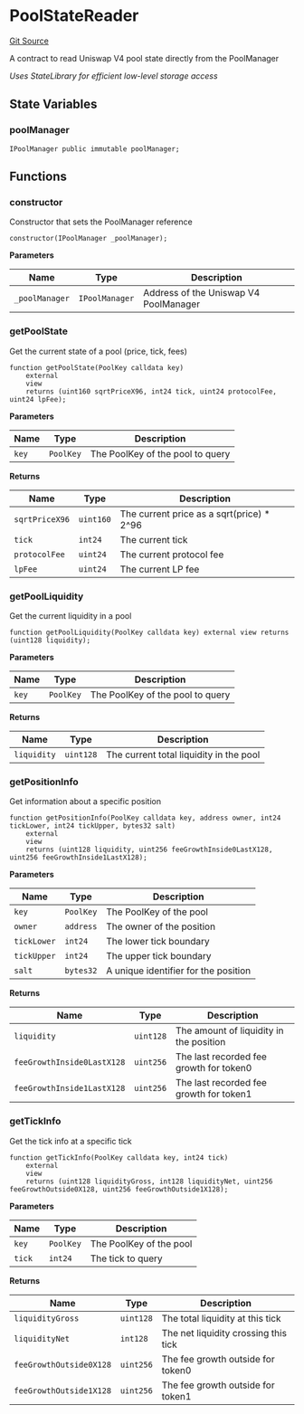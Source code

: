 # PoolStateReader
[Git Source](https://github.com/s-di-cola/swapcast/blob/f5b71c1b3fd023d0e7f9386f746dbfe13cb7125d/src/PoolStateReader.sol)

A contract to read Uniswap V4 pool state directly from the PoolManager

*Uses StateLibrary for efficient low-level storage access*


## State Variables
### poolManager

```solidity
IPoolManager public immutable poolManager;
```


## Functions
### constructor

Constructor that sets the PoolManager reference


```solidity
constructor(IPoolManager _poolManager);
```
**Parameters**

|Name|Type|Description|
|----|----|-----------|
|`_poolManager`|`IPoolManager`|Address of the Uniswap V4 PoolManager|


### getPoolState

Get the current state of a pool (price, tick, fees)


```solidity
function getPoolState(PoolKey calldata key)
    external
    view
    returns (uint160 sqrtPriceX96, int24 tick, uint24 protocolFee, uint24 lpFee);
```
**Parameters**

|Name|Type|Description|
|----|----|-----------|
|`key`|`PoolKey`|The PoolKey of the pool to query|

**Returns**

|Name|Type|Description|
|----|----|-----------|
|`sqrtPriceX96`|`uint160`|The current price as a sqrt(price) * 2^96|
|`tick`|`int24`|The current tick|
|`protocolFee`|`uint24`|The current protocol fee|
|`lpFee`|`uint24`|The current LP fee|


### getPoolLiquidity

Get the current liquidity in a pool


```solidity
function getPoolLiquidity(PoolKey calldata key) external view returns (uint128 liquidity);
```
**Parameters**

|Name|Type|Description|
|----|----|-----------|
|`key`|`PoolKey`|The PoolKey of the pool to query|

**Returns**

|Name|Type|Description|
|----|----|-----------|
|`liquidity`|`uint128`|The current total liquidity in the pool|


### getPositionInfo

Get information about a specific position


```solidity
function getPositionInfo(PoolKey calldata key, address owner, int24 tickLower, int24 tickUpper, bytes32 salt)
    external
    view
    returns (uint128 liquidity, uint256 feeGrowthInside0LastX128, uint256 feeGrowthInside1LastX128);
```
**Parameters**

|Name|Type|Description|
|----|----|-----------|
|`key`|`PoolKey`|The PoolKey of the pool|
|`owner`|`address`|The owner of the position|
|`tickLower`|`int24`|The lower tick boundary|
|`tickUpper`|`int24`|The upper tick boundary|
|`salt`|`bytes32`|A unique identifier for the position|

**Returns**

|Name|Type|Description|
|----|----|-----------|
|`liquidity`|`uint128`|The amount of liquidity in the position|
|`feeGrowthInside0LastX128`|`uint256`|The last recorded fee growth for token0|
|`feeGrowthInside1LastX128`|`uint256`|The last recorded fee growth for token1|


### getTickInfo

Get the tick info at a specific tick


```solidity
function getTickInfo(PoolKey calldata key, int24 tick)
    external
    view
    returns (uint128 liquidityGross, int128 liquidityNet, uint256 feeGrowthOutside0X128, uint256 feeGrowthOutside1X128);
```
**Parameters**

|Name|Type|Description|
|----|----|-----------|
|`key`|`PoolKey`|The PoolKey of the pool|
|`tick`|`int24`|The tick to query|

**Returns**

|Name|Type|Description|
|----|----|-----------|
|`liquidityGross`|`uint128`|The total liquidity at this tick|
|`liquidityNet`|`int128`|The net liquidity crossing this tick|
|`feeGrowthOutside0X128`|`uint256`|The fee growth outside for token0|
|`feeGrowthOutside1X128`|`uint256`|The fee growth outside for token1|


